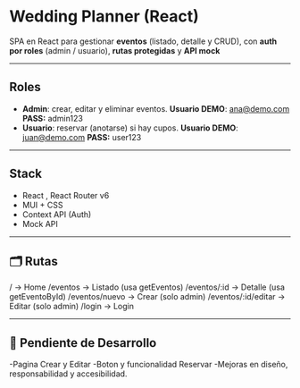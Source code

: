 # Wedding Planner (React)

SPA en React para gestionar **eventos** (listado, detalle y CRUD), con **auth por roles** (admin / usuario), **rutas protegidas** y **API mock**

---

## Roles

- **Admin**: crear, editar y eliminar eventos.  **Usuario DEMO**: ana@demo.com **PASS:** admin123
- **Usuario**: reservar (anotarse) si hay cupos.  **Usuario DEMO**: juan@demo.com **PASS:** user123
  
---

## Stack

- React , React Router v6  
- MUI + CSS  
- Context API (Auth)  
- Mock API
  
---

## 🗂️ Rutas

/ → Home
/eventos → Listado (usa getEventos)
/eventos/:id → Detalle (usa getEventoById)
/eventos/nuevo → Crear (solo admin)
/eventos/:id/editar → Editar (solo admin)
/login → Login

---

## 🚧 **Pendiente de Desarrollo**

-Pagina Crear y Editar
-Boton y funcionalidad Reservar
-Mejoras en diseño, responsabilidad y accesibilidad.


